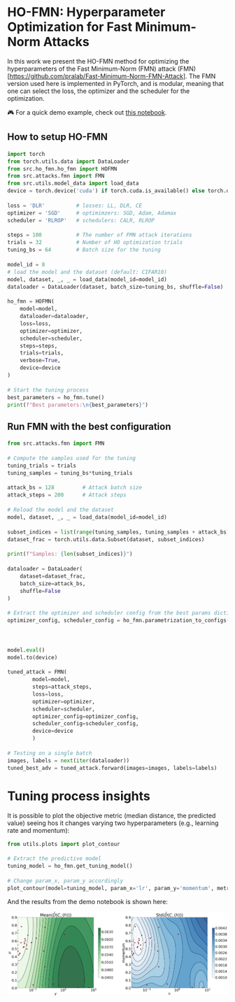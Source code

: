# HO-FMN: Hyperparameter Optimization for Fast Minimum-Norm Attacks

In this work we present the HO-FMN method for optimizing the hyperparameters of the Fast Minimum-Norm (FMN)
 attack (FMN)[https://github.com/pralab/Fast-Minimum-Norm-FMN-Attack]. The FMN version used here is implemented in PyTorch,
and is modular, meaning that one can select the loss, the optimizer and the scheduler for the optimization.

:video_game: For a quick demo example, check out [this notebook](src/ho_fmn_demo.ipynb).

## How to setup HO-FMN

```python
import torch
from torch.utils.data import DataLoader
from src.ho_fmn.ho_fmn import HOFMN
from src.attacks.fmn import FMN
from src.utils.model_data import load_data
device = torch.device('cuda') if torch.cuda.is_available() else torch.device('cpu')

loss = 'DLR'          # losses: LL, DLR, CE
optimizer = 'SGD'     # optimimzers: SGD, Adam, Adamax
scheduler = 'RLROP'   # schedulers: CALR, RLROP

steps = 100           # The number of FMN attack iterations
trials = 32           # Number of HO optimization trials
tuning_bs = 64        # Batch size for the tuning

model_id = 8
# load the model and the dataset (default: CIFAR10)
model, dataset, _, _ = load_data(model_id=model_id)
dataloader = DataLoader(dataset, batch_size=tuning_bs, shuffle=False)

ho_fmn = HOFMN(
    model=model,
    dataloader=dataloader,
    loss=loss,
    optimizer=optimizer,
    scheduler=scheduler,
    steps=steps,
    trials=trials,
    verbose=True,
    device=device
)

# Start the tuning process
best_parameters = ho_fmn.tune()
print(f"Best parameters:\n{best_parameters}")
```

## Run FMN with the best configuration

```python
from src.attacks.fmn import FMN

# Compute the samples used for the tuning
tuning_trials = trials
tuning_samples = tuning_bs*tuning_trials

attack_bs = 128         # Attack batch size
attack_steps = 200      # Attack steps

# Reload the model and the dataset
model, dataset, _, _ = load_data(model_id=model_id)

subset_indices = list(range(tuning_samples, tuning_samples + attack_bs))
dataset_frac = torch.utils.data.Subset(dataset, subset_indices)

print(f"Samples: {len(subset_indices)}")

dataloader = DataLoader(
    dataset=dataset_frac,
    batch_size=attack_bs,
    shuffle=False
)

# Extract the optimizer and scheduler config from the best params dictionary
optimizer_config, scheduler_config = ho_fmn.parametrization_to_configs(best_parameters,
                                                                       batch_size=attack_bs,
                                                                       steps=attack_steps)

model.eval()
model.to(device)

tuned_attack = FMN(
        model=model,
        steps=attack_steps,
        loss=loss,
        optimizer=optimizer,
        scheduler=scheduler,
        optimizer_config=optimizer_config,
        scheduler_config=scheduler_config,
        device=device
        )

# Testing on a single batch
images, labels = next(iter(dataloader))
tuned_best_adv = tuned_attack.forward(images=images, labels=labels)
```

# Tuning process insights
It is possible to plot the objective metric (median distance, the predicted value) seeing hos it changes varying two hyperparameters (e.g., learning rate and momentum):
```python
from utils.plots import plot_contour

# Extract the predictive model
tuning_model = ho_fmn.get_tuning_model()

# Change param_x, param_y accordingly
plot_contour(model=tuning_model, param_x='lr', param_y='momentum', metric_name="distance")
```

And the results from the demo notebook is shown here:
<p align="center">
<img src="assets/images/contour_tuning_demo.png" alt="LInf" style="width:700px;"/>
<p>
